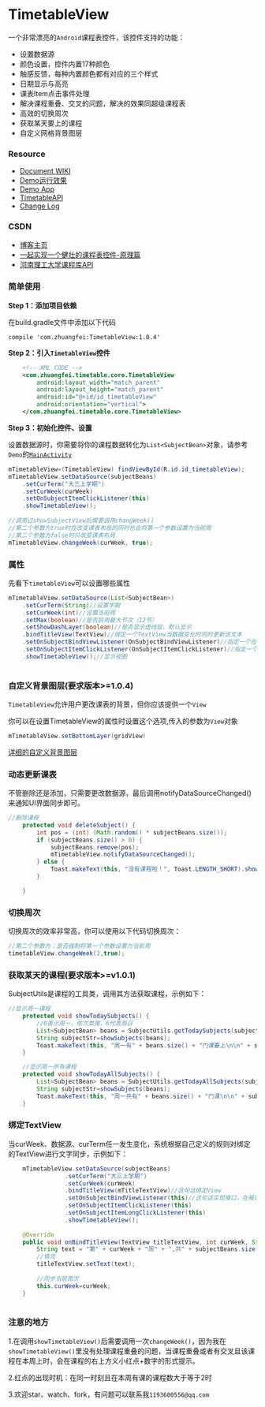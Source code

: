 # TimetableView

一个非常漂亮的`Android`课程表控件，该控件支持的功能：

- 设置数据源
- 颜色设置，控件内置17种颜色
- 触感反馈，每种内置颜色都有对应的三个样式
- 日期显示与高亮
- 课表Item点击事件处理
- 解决课程重叠、交叉的问题，解决的效果同超级课程表
- 高效的切换周次
- 获取某天要上的课程
- 自定义网格背景图层

### Resource
- [Document WIKI](https://github.com/zfman/TimetableView/wiki)
- [Demo运行效果](https://github.com/zfman/TimetableView/wiki/Demo%E8%BF%90%E8%A1%8C%E6%95%88%E6%9E%9C)
- [Demo App](https://raw.githubusercontent.com/zfman/TimetableView/master/extras/TimetableSample.apk)
- [TimetableAPI](https://github.com/zfman/api-demo/tree/master/timetable)
- [Change Log](https://github.com/zfman/TimetableView/wiki/%E7%89%88%E6%9C%AC%E8%AF%B4%E6%98%8E)

### CSDN
- [博客主页](https://blog.csdn.net/lzhuangfei)
- [一起实现一个健壮的课程表控件-原理篇](https://blog.csdn.net/lzhuangfei/article/details/78243745)
- [河南理工大学课程库API](https://blog.csdn.net/lzhuangfei/article/details/79946997)


### 简单使用

**Step 1：添加项目依赖**

在build.gradle文件中添加以下代码
```
compile 'com.zhuangfei:TimetableView:1.0.4'
```

**Step 2：引入`TimetableView`控件**
```xml
    <!-- XML CODE -->
    <com.zhuangfei.timetable.core.TimetableView 
        android:layout_width="match_parent"
        android:layout_height="match_parent"
        android:id="@+id/id_timetableView"
        android:orientation="vertical">
    </com.zhuangfei.timetable.core.TimetableView>
```

**Step 3：初始化控件、设置**

设置数据源时，你需要将你的课程数据转化为`List<SubjectBean>`对象，请参考`Demo`的[`MainActivity`](https://github.com/zfman/TimetableView/blob/master/androidstudio/AndroidTimetableView/app/src/main/java/com/zhuangfei/android_timetableview/MainActivity.java)
```java
mTimetableView=(TimetableView) findViewById(R.id.id_timetableView);
mTimetableView.setDataSource(subjectBeans)
	.setCurTerm("大三上学期")
	.setCurWeek(curWeek)
	.setOnSubjectItemClickListener(this)
	.showTimetableView();
		
//调用过showSubjectView后需要调用changWeek()
//第二个参数为true时在改变课表布局的同时也会将第一个参数设置为当前周
//第二个参数为false时只改变课表布局
mTimetableView.changeWeek(curWeek, true);

```

### 属性

先看下`timetableView`可以设置哪些属性
```java
mTimetableView.setDataSource(List<SubjectBean>)
	.setCurTerm(String)//设置学期
	.setCurWeek(int)//设置当前周
	.setMax(boolean)//是否启用最大节次（12节）
	.setShowDashLayer(boolean)//是否显示虚线层，默认显示
	.bindTitleView(TextView)//绑定一个TextView当数据变化时同时更新该文本
	.setOnSubjectBindViewListener(OnSubjectBindViewListener)//指定一个在数据变化时更新文本的规则
	.setOnSubjectItemClickListener(OnSubjectItemClickListener)//指定一个item被点击的事件处理方式
	.showTimetableView();//显示视图
					  
```

### 自定义背景图层(要求版本>=1.0.4)

`TimetableView`允许用户更改课表的背景，但你应该提供一个`View`

你可以在设置TimetableView的属性时设置这个选项,传入的参数为`View`对象

```java
mTimetableView.setBottomLayer(gridView)
```

[详细的自定义背景图层](https://github.com/zfman/TimetableView/wiki/%E8%87%AA%E5%AE%9A%E4%B9%89%E8%83%8C%E6%99%AF%E5%9B%BE%E5%B1%82)

### 动态更新课表

不管删除还是添加，只需要更改数据源，最后调用notifyDataSourceChanged()来通知UI界面同步即可。
```java
//删除课程
    protected void deleteSubject() {
        int pos = (int) (Math.random() * subjectBeans.size());
        if (subjectBeans.size() > 0) {
            subjectBeans.remove(pos);
            mTimetableView.notifyDataSourceChanged();
        } else {
            Toast.makeText(this, "没有课程啦！", Toast.LENGTH_SHORT).show();
        }

    }
```

### 切换周次

切换周次的效率非常高，你可以使用以下代码切换周次：
```java
//第二个参数为：是否强制将第一个参数设置为当前周
timetableView.changeWeek(2,true);
```

### 获取某天的课程(要求版本>=v1.0.1)

SubjectUtils是课程的工具类，调用其方法获取课程，示例如下：
```java
//显示周一课程
    protected void showTodaySubjects() {
        //0表示周一，依次类推，6代表周日
        List<SubjectBean> beans = SubjectUtils.getTodaySubjects(subjectBeans, curWeek, 0);
        String subjectStr=showSubjects(beans);
        Toast.makeText(this, "周一有" + beans.size() + "门课要上\n\n" + subjectStr, Toast.LENGTH_SHORT).show();
    }

    //显示周一所有课程
    protected void showTodayAllSubjects() {
        List<SubjectBean> beans = SubjectUtils.getTodayAllSubjects(subjectBeans, 0);
        String subjectStr=showSubjects(beans);
        Toast.makeText(this, "周一共有" + beans.size() + "门课\n\n" + subjectStr, Toast.LENGTH_SHORT).show();
    }
```

### 绑定TextView

当curWeek、数据源、curTerm任一发生变化，系统根据自己定义的规则对绑定的TextView进行文字同步，示例如下：
```java
	mTimetableView.setDataSource(subjectBeans)
                .setCurTerm("大三上学期")
                .setCurWeek(curWeek)
                .bindTitleView(mTitleTextView)//这句话绑定View
                .setOnSubjectBindViewListener(this)//这句话实现接口，在接口中定义规则
                .setOnSubjectItemClickListener(this)
                .setOnSubjectItemLongClickListener(this)
                .showTimetableView();
				
	@Override
    public void onBindTitleView(TextView titleTextView, int curWeek, String curTerm, List<SubjectBean> subjectBeans) {
        String text = "第" + curWeek + "周" + ",共" + subjectBeans.size() + "门课";
		//填充
        titleTextView.setText(text);
		
		//同步当前周次
        this.curWeek=curWeek;
    }
	
```

### 注意的地方

1.在调用`showTimetableView()`后需要调用一次`changeWeek()`，因为我在`showTimetableView()`里没有处理课程重叠的问题，当课程重叠或者有交叉且该课程在本周上时，会在课程的右上方义小红点+数字的形式提示。

2.红点的出现时机：在同一时刻且在本周有课的课程数大于等于2时

3.欢迎star、watch、fork，有问题可以联系我`1193600556@qq.com`
